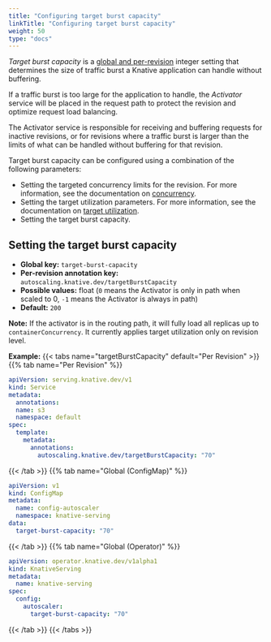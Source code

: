 ```yaml
---
title: "Configuring target burst capacity"
linkTitle: "Configuring target burst capacity"
weight: 50
type: "docs"
---
```


_Target burst capacity_ is a [global and per-revision](./autoscaling-concepts.md) integer setting that determines the size of traffic burst a Knative application can handle without buffering.

If a traffic burst is too large for the application to handle, the _Activator_ service will be placed in the request path to protect the revision and optimize request load balancing.

The Activator service is responsible for receiving and buffering requests for inactive revisions, or for revisions where a traffic burst is larger than the limits of what can be handled without buffering for that revision.

Target burst capacity can be configured using a combination of the following parameters:

* Setting the targeted concurrency limits for the revision. For more information, see the documentation on [concurrency](./concurrency.md).
* Setting the target utilization parameters. For more information, see the documentation on [target utilization](./concurrency.md#target-utilization).
* Setting the target burst capacity.

## Setting the target burst capacity

* **Global key:** `target-burst-capacity`
* **Per-revision annotation key:** `autoscaling.knative.dev/targetBurstCapacity`
* **Possible values:** float (`0` means the Activator is only in path when scaled to 0, `-1` means the Activator is always in path)
* **Default:** `200`

**Note:** If the activator is in the routing path, it will fully load all replicas up to `containerConcurrency`. It currently applies target utilization only on revision level.

**Example:**
{{< tabs name="targetBurstCapacity" default="Per Revision" >}}
{{% tab name="Per Revision" %}}
```yaml
apiVersion: serving.knative.dev/v1
kind: Service
metadata:
  annotations:
  name: s3
  namespace: default
spec:
  template:
    metadata:
      annotations:
        autoscaling.knative.dev/targetBurstCapacity: "70"
```
{{< /tab >}}
{{% tab name="Global (ConfigMap)" %}}
```yaml
apiVersion: v1
kind: ConfigMap
metadata:
  name: config-autoscaler
  namespace: knative-serving
data:
  target-burst-capacity: "70"
```
{{< /tab >}}
{{% tab name="Global (Operator)" %}}
```yaml
apiVersion: operator.knative.dev/v1alpha1
kind: KnativeServing
metadata:
  name: knative-serving
spec:
  config:
    autoscaler:
      target-burst-capacity: "70"
```
{{< /tab >}}
{{< /tabs >}}
